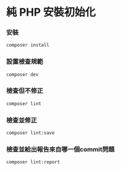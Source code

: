 # 純 PHP 安裝初始化

### 安裝
```sh
composer install
```

### 設置檢查規範
```sh
composer dev
```

### 檢查但不修正
```sh
composer lint
```

### 檢查並修正
```sh
composer lint:save
```

### 檢查並給出報告來自哪一個commit問題
```sh
composer lint:report
```
